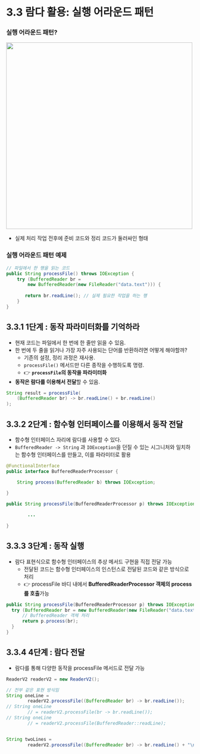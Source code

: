 # 3.3 람다 활용: 실행 어라운드 패턴

### 실행 어라운드 패턴?

<img src="https://github.com/haero77/Today-I-Learned/assets/65555299/039f5744-6b10-4df1-b8dd-ad24ea9b714b" width="500">

- 실제 처리 작업 전후에 준비 코드와 정리 코드가 둘러싸인 형태

### 실행 어라운드 패턴 예제 

```java
// 파일에서 한 행을 읽는 코드
public String processFile() throws IOException {
    try (BufferedReader br = 
        new BufferedReader(new FileReader("data.text"))) {
		
       return br.readLine(); // 실제 필요한 작업을 하는 행
    }
}
```

## 3.3.1 1단계 : 동작 파라미터화를 기억하라

- 현재 코드는 파일에서 한 번에 한 줄만 읽을 수 있음.
- 한 번에 두 줄을 읽거나 가장 자주 사용되는 단어를 반환하려면 어떻게 해야할까?
  - 기존의 설정, 정리 과정은 재사용.
  - `processFile()` 메서드만 다른 종작을 수행하도록 명령.
  - 👉 **`processFile`의 동작을 파라미터화**
- **동작은 람다를 이용해서 전달**할 수 있음.

```java
String result = processFile(
	(BufferedReader br) -> br.readLine() + br.readLine()	
);
```

## 3.3.2 2단계 : 함수형 인터페이스를 이용해서 동작 전달

- 함수형 인터페이스 자리에 람다를 사용할 수 있다. 
- `BufferedReader -> String` 과 `IOException`을 던질 수 있는 시그니처와 일치하는 함수형 인터페이스를 만들고, 이를 파라미터로 활용

```java
@FunctionalInterface
public interface BufferedReaderProcessor {

	String process(BufferedReader b) throws IOException;

}
```
```java
public String processFile(BufferedReaderProcessor p) throws IOException {
	
        ...
        
}
```

## 3.3.3 3단계 : 동작 실행

- 람다 표현식으로 함수형 인터페이스의 추상 메서드 구현을 직접 전달 가능
  - 전달된 코드는 함수형 인터페이스의 인스턴스로 전달된 코드와 같은 방식으로 처리
  - 👉 processFile 바디 내에서 **BufferedReaderProcessor 객체의 process를 호출**가능

```java
public String processFile(BufferedReaderProcessor p) throws IOException {
  try (BufferedReader br = new BufferedReader(new FileReader("data.text"))) {
      // BufferedReader 객체 처리
      return p.process(br);
  }
}
```

## 3.3.4 4단계 : 람다 전달 

- 람다를 통해 다양한 동작을 processFile 메서드로 전달 가능

```java
ReaderV2 readerV2 = new ReaderV2();

// 전부 같은 표현 방식임
String oneLine = 
        readerV2.processFile((BufferedReader br) -> br.readLine());
// String oneLine 
        // = readerV2.processFile(br -> br.readLine());
// String oneLine 
        // = readerV2.processFile(BufferedReader::readLine);


String twoLines = 
        readerV2.processFile((BufferedReader br) -> br.readLine() + "\n" + br.readLine());
```